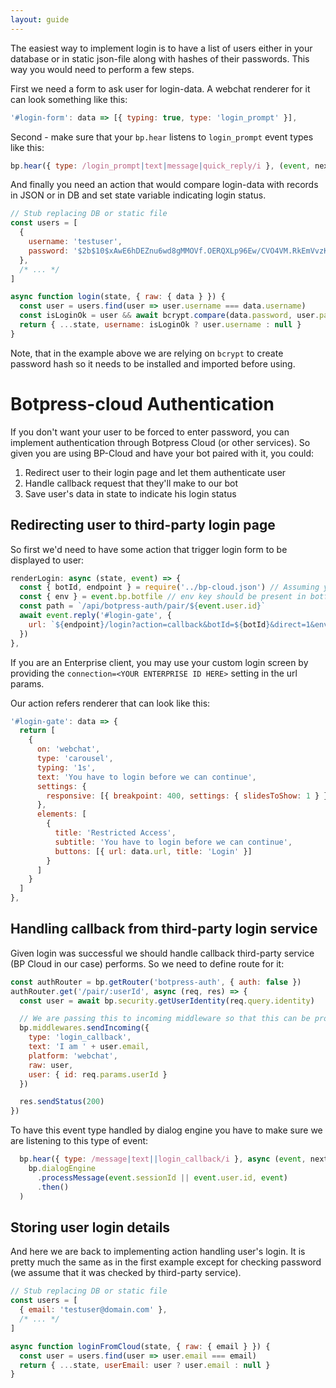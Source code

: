```yaml
---
layout: guide
---
```


The easiest way to implement login is to have a list of users either in your database or in static json-file along with hashes of their passwords. This way you would need to perform a few steps.

First we need a form to ask user for login-data. A webchat renderer for it can look something like this:

```js
'#login-form': data => [{ typing: true, type: 'login_prompt' }],
```

Second - make sure that your `bp.hear` listens to `login_prompt` event types like this:

```js
bp.hear({ type: /login_prompt|text|message|quick_reply/i }, (event, next) => { /* ... */ })
```

And finally you need an action that would compare login-data with records in JSON or in DB and set state variable indicating login status.

```js
// Stub replacing DB or static file
const users = [
  {
    username: 'testuser',
    password: '$2b$10$xAwE6hDEZnu6wd8gMMOVf.OERQXLp96Ew/CVO4VM.RkEmVvzKdpya' // Hashed 'myPlaintextPassword'
  },
  /* ... */
]

async function login(state, { raw: { data } }) {
  const user = users.find(user => user.username === data.username)
  const isLoginOk = user && await bcrypt.compare(data.password, user.password)
  return { ...state, username: isLoginOk ? user.username : null }
}
```

Note, that in the example above we are relying on `bcrypt` to create password hash so it needs to be installed and imported before using.

# Botpress-cloud Authentication

If you don't want your user to be forced to enter password, you can implement authentication through Botpress Cloud (or other services). So given you are using BP-Cloud and have your bot paired with it, you could:

1. Redirect user to their login page and let them authenticate user
2. Handle callback request that they'll make to our bot
3. Save user's data in state to indicate his login status

## Redirecting user to third-party login page

So first we'd need to have some action that trigger login form to be displayed to user:

```js
renderLogin: async (state, event) => {
  const { botId, endpoint } = require('../bp-cloud.json') // Assuming you have paired your bot with Botpress Cloud
  const { env } = event.bp.botfile // env key should be present in botfile
  const path = `/api/botpress-auth/pair/${event.user.id}`
  await event.reply('#login-gate', {
    url: `${endpoint}/login?action=callback&botId=${botId}&direct=1&env=${env}&callbackPath=${path}`
  })
},
```

If you are an Enterprise client, you may use your custom login screen by providing the `connection=<YOUR ENTERPRISE ID HERE>` setting in the url params.

Our action refers renderer that can look like this:

```js
'#login-gate': data => {
  return [
    {
      on: 'webchat',
      type: 'carousel',
      typing: '1s',
      text: 'You have to login before we can continue',
      settings: {
        responsive: [{ breakpoint: 400, settings: { slidesToShow: 1 } }]
      },
      elements: [
        {
          title: 'Restricted Access',
          subtitle: 'You have to login before we can continue',
          buttons: [{ url: data.url, title: 'Login' }]
        }
      ]
    }
  ]
},
```

## Handling callback from third-party login service

Given login was successful we should handle callback third-party service (BP Cloud in our case) performs.
So we need to define route for it:

```js
const authRouter = bp.getRouter('botpress-auth', { auth: false })
authRouter.get('/pair/:userId', async (req, res) => {
  const user = await bp.security.getUserIdentity(req.query.identity)

  // We are passing this to incoming middleware so that this can be processed as a message
  bp.middlewares.sendIncoming({
    type: 'login_callback',
    text: 'I am ' + user.email,
    platform: 'webchat',
    raw: user,
    user: { id: req.params.userId }
  })

  res.sendStatus(200)
})
```

To have this event type handled by dialog engine you have to make sure we are listening to this type of event:

```js
  bp.hear({ type: /message|text||login_callback/i }, async (event, next) =>
    bp.dialogEngine
      .processMessage(event.sessionId || event.user.id, event)
      .then()
  )
```

## Storing user login details

And here we are back to implementing action handling user's login. It is pretty much the same as in the first example except for checking password (we assume that it was checked by third-party service).

```js
// Stub replacing DB or static file
const users = [
  { email: 'testuser@domain.com' },
  /* ... */
]

async function loginFromCloud(state, { raw: { email } }) {
  const user = users.find(user => user.email === email)
  return { ...state, userEmail: user ? user.email : null }
}
```
